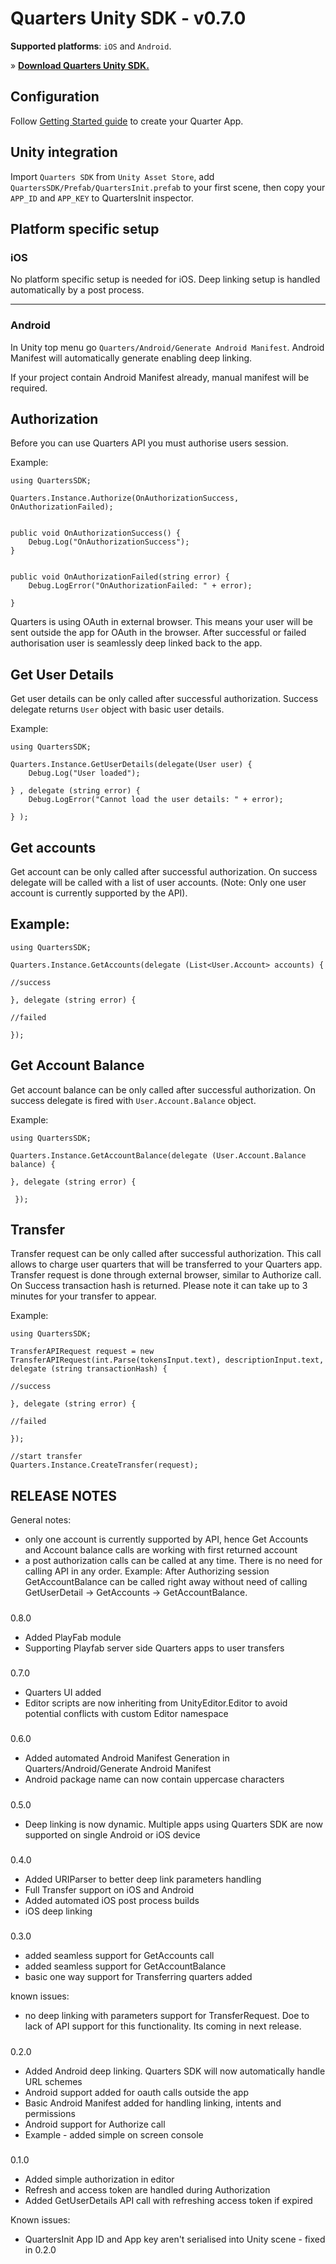 # Quarters Unity SDK - v0.7.0

**Supported platforms**: `iOS` and `Android`.

» **[Download Quarters Unity SDK.](http://downloads.pocketfulofquarters.com/0.8.0.unitypackage)**

## Configuration
Follow [Getting Started guide](/getting-started) to create your Quarter App.

## Unity integration
Import `Quarters SDK` from `Unity Asset Store`, add `QuartersSDK/Prefab/QuartersInit.prefab` to your first scene, then copy your `APP_ID` and `APP_KEY` to QuartersInit inspector.


## Platform specific setup

### iOS
No platform specific setup is needed for iOS. Deep linking setup is handled automatically by a post process.

---

### Android
In Unity top menu go `Quarters/Android/Generate Android Manifest`. Android Manifest will automatically generate enabling deep linking.

If your project contain Android Manifest already, manual manifest will be required.


Authorization
----
Before you can use Quarters API you must authorise users session.


Example:

    using QuartersSDK;

    Quarters.Instance.Authorize(OnAuthorizationSuccess, OnAuthorizationFailed);


    public void OnAuthorizationSuccess() {
    	Debug.Log("OnAuthorizationSuccess");
    }


    public void OnAuthorizationFailed(string error) {
    	Debug.LogError("OnAuthorizationFailed: " + error);

    }

Quarters is using OAuth in external browser. This means your user will be sent outside the app for OAuth in the browser. After successful or failed authorisation user is seamlessly deep linked back to the app.


Get User Details
----
Get user details can be only called after successful authorization. Success delegate returns `User` object with basic user details.


Example:

    using QuartersSDK;

    Quarters.Instance.GetUserDetails(delegate(User user) {
    	Debug.Log("User loaded");

    } , delegate (string error) {
    	Debug.LogError("Cannot load the user details: " + error);

    } );




Get accounts
----
Get account can be only called after successful authorization. On success delegate will be called with a list of user accounts. (Note: Only one user account is currently supported by the API).


Example:
----

    using QuartersSDK;

    Quarters.Instance.GetAccounts(delegate (List<User.Account> accounts) {

    //success

    }, delegate (string error) {

    //failed

    });


Get Account Balance
----
Get account balance can be only called after successful authorization. On success delegate is fired with `User.Account.Balance` object.


Example:

    using QuartersSDK;

    Quarters.Instance.GetAccountBalance(delegate (User.Account.Balance balance) {

    }, delegate (string error) {

     });



Transfer
----
Transfer request can be only called after successful authorization. This call allows to charge user quarters that will be transferred to your Quarters app. Transfer request is done through external browser, similar to Authorize call. On Success transaction hash is returned. Please note it can take up to 3 minutes for your transfer to appear.


Example:

    using QuartersSDK;

    TransferAPIRequest request = new TransferAPIRequest(int.Parse(tokensInput.text), descriptionInput.text, delegate (string transactionHash) {

    //success

    }, delegate (string error) {

    //failed

    });

    //start transfer
    Quarters.Instance.CreateTransfer(request);


## RELEASE NOTES

General notes:
- only one account is currently supported by API, hence Get Accounts and Account balance calls are working with first returned account
- a post authorization calls can be called at any time. There is no need for calling API in any order. Example: After Authorizing session
GetAccountBalance can be called right away without need of calling GetUserDetail -> GetAccounts -> GetAccountBalance.



#####
0.8.0
- Added PlayFab module
- Supporting Playfab server side Quarters apps to user transfers


#####




#####
0.7.0
- Quarters UI added
- Editor scripts are now inheriting from UnityEditor.Editor to avoid potential conflicts with custom Editor namespace


#####


#####
0.6.0
- Added automated Android Manifest Generation in Quarters/Android/Generate Android Manifest
- Android package name can now contain uppercase characters


#####


#####
0.5.0
- Deep linking is now dynamic. Multiple apps using Quarters SDK are now supported on single Android or iOS device


#####


#####
0.4.0
- Added URIParser to better deep link parameters handling
- Full Transfer support on iOS and Android
- Added automated iOS post process builds
- iOS deep linking


#####


#####
0.3.0
- added seamless support for GetAccounts call
- added seamless support for GetAccountBalance
- basic one way support for Transferring quarters added

known issues:
- no deep linking with parameters support for TransferRequest. Doe to lack of API support for this functionality. Its coming in next release.


#####

#####
0.2.0
- Added Android deep linking. Quarters SDK will now automatically handle URL schemes
- Android support added for oauth calls outside the app
- Basic Android Manifest added for handling linking, intents and permissions
- Android support for Authorize call
- Example - added simple on screen console


#####


#####
0.1.0
- Added simple authorization in editor
- Refresh and access token are handled during Authorization
- Added GetUserDetails API call with refreshing access token if expired



Known issues:
- QuartersInit App ID and App key aren't serialised into Unity scene - fixed in 0.2.0

#####
